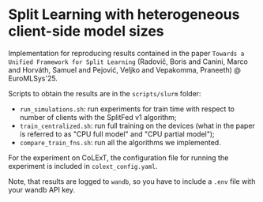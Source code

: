 # Split Learning with heterogeneous client-side model sizes

Implementation for reproducing results contained in the paper `Towards a Unified Framework for Split Learning` (Radovič, Boris and Canini, Marco and Horváth, Samuel and Pejović, Veljko and Vepakomma, Praneeth) @ EuroMLSys'25.

Scripts to obtain the results are in the `scripts/slurm` folder:

* `run_simulations.sh`: run experiments for train time with respect to number of clients with the SplitFed v1 algorithm;
* `train_centralized.sh`: run full training on the devices (what in the paper is referred to as "CPU full model" and "CPU partial model");
* `compare_train_fns.sh`: run all the algorithms we implemented.

For the experiment on CoLExT, the configuration file for running the experiment is included in `colext_config.yaml`.

Note, that results are logged to `wandb`, so you have to include a `.env` file with your wandb API key.
